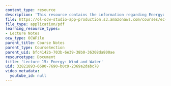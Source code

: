 ```yaml
---
content_type: resource
description: 'This resource contains the information regarding Energy: Wind and Water.'
file: https://ol-ocw-studio-app-production.s3.amazonaws.com/courses/ec-701j-d-lab-i-development-fall-2009/3282189366807690b0c92369a2dabc78_MITEC_701JF09_lec15_nb.pdf
file_type: application/pdf
learning_resource_types:
- Lecture Notes
ocw_type: OCWFile
parent_title: Course Notes
parent_type: CourseSection
parent_uid: bfc4142b-703b-6e39-38b0-36308da800ae
resourcetype: Document
title: 'Lecture 15: Energy: Wind and Water'
uid: 32821893-6680-7690-b0c9-2369a2dabc78
video_metadata:
  youtube_id: null
---
```

